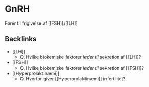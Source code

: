 # GnRH
Fører til frigivelse af [[FSH]]/[[LH]]

## Backlinks
* [[LH]]
	* Q. Hvilke biokemiske faktorer *leder til* sekretion af [[LH]]? 
* [[FSH]]
	* Q. Hvilke biokemiske faktorer *leder til* sekretion af [[FSH]]? 
* [[Hyperprolaktinæmi]]
	* Q. Hvorfor giver [[Hyperprolaktinæmi]] infertilitet?

<!-- #anki/tag/med/Endocrinology #anki/deck/Medicine -->

<!-- {BearID:75C1BD1E-3E23-412C-92BF-4ECBD8A349BF-959-0000166F202904EA} -->
